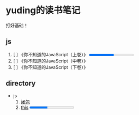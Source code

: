 # yuding的读书笔记

打好基础！

## js
1. [ ] 《你不知道的JavaScript（上卷）》 <progress max="100" min="0" value="55"></progress>
2. [ ] 《你不知道的JavaScript（中卷）》
3. [ ] 《你不知道的JavaScript（下卷）》

## directory

- js
  1. [闭包](./js/闭包.md)
  2. [this](./js/this.md) <progress max="100" min="0" value="40"></progress>
